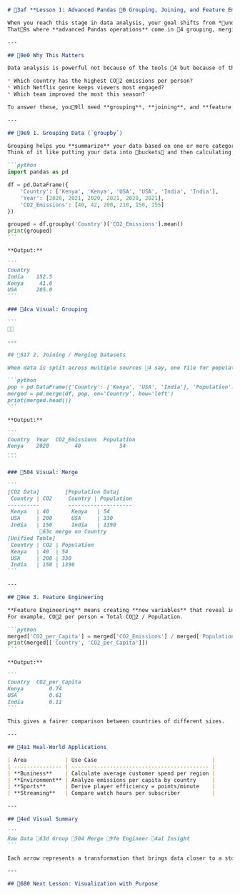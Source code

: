 ````markdown


# 3af **Lesson 1: Advanced Pandas 0 Grouping, Joining, and Feature Engineering**

When you reach this stage in data analysis, your goal shifts from *understanding data* to *creating insight.*
That9s where **advanced Pandas operations** come in 4 grouping, merging, and engineering new features that bring out deeper stories from your dataset.

---

## 9e0 Why This Matters

Data analysis is powerful not because of the tools 4 but because of the **questions you can now answer**:

* Which country has the highest CO2 emissions per person?
* Which Netflix genre keeps viewers most engaged?
* Which team improved the most this season?

To answer these, you9ll need **grouping**, **joining**, and **feature creation**.

---

## 9e9 1. Grouping Data (`groupby`)

Grouping helps you **summarize** your data based on one or more categories.
Think of it like putting your data into buckets and then calculating insights within each bucket.

```python
import pandas as pd

df = pd.DataFrame({
    'Country': ['Kenya', 'Kenya', 'USA', 'USA', 'India', 'India'],
    'Year': [2020, 2021, 2020, 2021, 2020, 2021],
    'CO2_Emissions': [40, 42, 200, 210, 150, 155]
})

grouped = df.groupby('Country')['CO2_Emissions'].mean()
print(grouped)
```

**Output:**

```
Country
India    152.5
Kenya     41.0
USA      205.0
```

### 4ca Visual: Grouping

```


---

## 517 2. Joining / Merging Datasets

When data is split across multiple sources 4 say, one file for population and another for CO2 emissions 4 you need to **merge** them.

```python
pop = pd.DataFrame({'Country': ['Kenya', 'USA', 'India'], 'Population': [54, 330, 1390]})
merged = pd.merge(df, pop, on='Country', how='left')
print(merged.head())
```

**Output:**

```
Country  Year  CO2_Emissions  Population
Kenya    2020        40            54
...
```

### 504 Visual: Merge

```
[CO2 Data]        [Population Data]
 Country | CO2     Country | Population
----------         --------------------
 Kenya   | 40       Kenya   | 54
 USA     | 200      USA     | 330
 India   | 150      India   | 1390
          63c merge on Country
[Unified Table]
 Country | CO2 | Population
 Kenya   | 40  | 54
 USA     | 200 | 330
 India   | 150 | 1390
```

---

## 9ee 3. Feature Engineering

**Feature Engineering** means creating **new variables** that reveal insights.
For example, CO2 per person = Total CO2 / Population.

```python
merged['CO2_per_Capita'] = merged['CO2_Emissions'] / merged['Population']
print(merged[['Country', 'CO2_per_Capita']])
```

**Output:**

```
Country  CO2_per_Capita
Kenya        0.74
USA          0.61
India        0.11
```

This gives a fairer comparison between countries of different sizes.

---

## 4a1 Real-World Applications

| Area            | Use Case                                    |
| --------------- | ------------------------------------------- |
| **Business**    | Calculate average customer spend per region |
| **Environment** | Analyze emissions per capita by country     |
| **Sports**      | Derive player efficiency = points/minute    |
| **Streaming**   | Compare watch hours per subscriber          |

---

## 4ed Visual Summary

```
Raw Data 63d Group 504 Merge 9fe Engineer 4a1 Insight
```

Each arrow represents a transformation that brings data closer to a story.

---

## 680 Next Lesson: Visualization with Purpose


````

